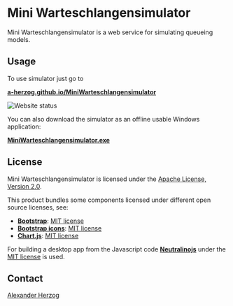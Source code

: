 # Mini Warteschlangensimulator

Mini Warteschlangensimulator is a web service for simulating queueing models.

## Usage

To use simulator just go to

**[a-herzog.github.io/MiniWarteschlangensimulator](https://a-herzog.github.io/MiniWarteschlangensimulator)**

![Website status](https://img.shields.io/website?url=https%3A%2F%2Fa-herzog.github.io%2FMiniWarteschlangensimulator%2F)

You can also download the simulator as an offline usable Windows application:

**[MiniWarteschlangensimulator.exe](https://github.com/A-Herzog/MiniWarteschlangensimulator/releases/latest/download/MiniWarteschlangensimulator.exe)**

## License

Mini Warteschlangensimulator is licensed under the [Apache License, Version 2.0](https://www.apache.org/licenses/LICENSE-2.0).

This product bundles some components licensed under different open source licenses, see:

- [**Bootstrap**](https://getbootstrap.com/): [MIT license](https://opensource.org/license/mit/)
- [**Bootstrap icons**](https://icons.getbootstrap.com): [MIT license](https://opensource.org/license/mit/)
- [**Chart.js**](https://www.chartjs.org): [MIT license](https://opensource.org/license/mit/)

For building a desktop app from the Javascript code [**Neutralinojs**](https://neutralino.js.org/) under the
[MIT license](https://opensource.org/license/mit/) is used.

## Contact

[Alexander Herzog](https://github.com/A-Herzog)